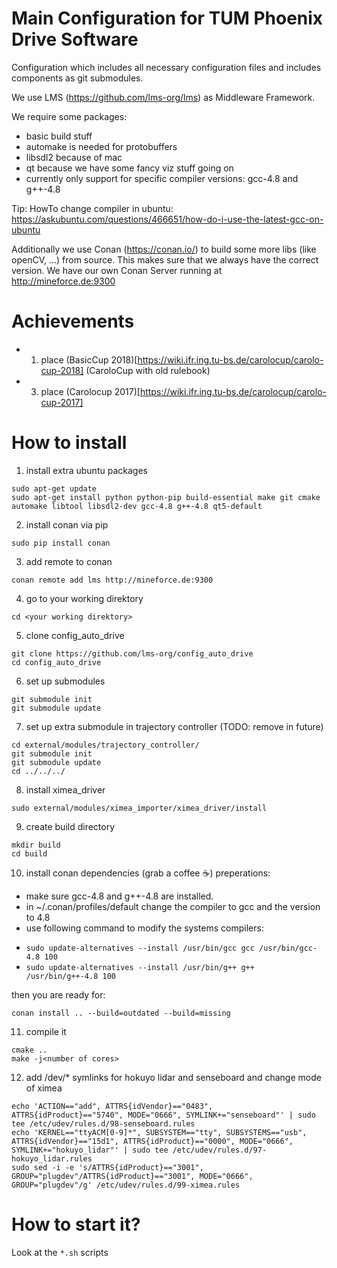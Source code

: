 # Main Configuration for TUM Phoenix Drive Software 
Configuration which includes all necessary configuration files and includes components as git submodules.

We use LMS (https://github.com/lms-org/lms) as Middleware Framework.

We require some packages:
- basic build stuff
- automake is needed for protobuffers
- libsdl2 because of mac
- qt because we have some fancy viz stuff going on
- currently only support for specific compiler versions: gcc-4.8 and g++-4.8

Tip: HowTo change compiler in ubuntu: https://askubuntu.com/questions/466651/how-do-i-use-the-latest-gcc-on-ubuntu

Additionally we use Conan (https://conan.io/) to build some more libs (like openCV, ...) from source. This makes sure that we always have the correct version. We have our own Conan Server running at http://mineforce.de:9300
 
# Achievements
* 1. place (BasicCup 2018)[https://wiki.ifr.ing.tu-bs.de/carolocup/carolo-cup-2018] (CaroloCup with old rulebook)
* 3. place (Carolocup 2017)[https://wiki.ifr.ing.tu-bs.de/carolocup/carolo-cup-2017]

# How to install
1. install extra ubuntu packages
```
sudo apt-get update
sudo apt-get install python python-pip build-essential make git cmake automake libtool libsdl2-dev gcc-4.8 g++-4.8 qt5-default
```

2. install conan via pip

`sudo pip install conan`

3. add remote to conan

`conan remote add lms http://mineforce.de:9300`

4. go to your working direktory

`cd <your working direktory>`

5. clone config_auto_drive
```
git clone https://github.com/lms-org/config_auto_drive
cd config_auto_drive
```

6. set up submodules
```
git submodule init
git submodule update
```

7. set up extra submodule in trajectory controller (TODO: remove in future)
```
cd external/modules/trajectory_controller/
git submodule init
git submodule update
cd ../../../
```

8. install ximea_driver

`sudo external/modules/ximea_importer/ximea_driver/install` 

9. create build directory
```
mkdir build
cd build
```

10. install conan dependencies (grab a coffee ☕)
preperations: 
* make sure gcc-4.8 and g++-4.8 are installed.
* in ~/.conan/profiles/default change the compiler to gcc and the version to 4.8
* use following command to modify the systems compilers: 
- `sudo update-alternatives --install /usr/bin/gcc gcc /usr/bin/gcc-4.8 100`
- `sudo update-alternatives --install /usr/bin/g++ g++ /usr/bin/g++-4.8 100`

then you are ready for:

`conan install .. --build=outdated --build=missing`

11. compile it
```
cmake ..
make -j<number of cores>
```
12. add /dev/* symlinks for hokuyo lidar and senseboard and change mode of ximea
```
echo 'ACTION=="add", ATTRS{idVendor}=="0483", ATTRS{idProduct}=="5740", MODE="0666", SYMLINK+="senseboard"' | sudo tee /etc/udev/rules.d/98-senseboard.rules
echo 'KERNEL=="ttyACM[0-9]*", SUBSYSTEM=="tty", SUBSYSTEMS=="usb", ATTRS{idVendor}=="15d1", ATTRS{idProduct}=="0000", MODE="0666", SYMLINK+="hokuyo_lidar"' | sudo tee /etc/udev/rules.d/97-hokuyo_lidar.rules
sudo sed -i -e 's/ATTRS{idProduct}=="3001", GROUP="plugdev"/ATTRS{idProduct}=="3001", MODE="0666", GROUP="plugdev"/g' /etc/udev/rules.d/99-ximea.rules
```


# How to start it?
Look at the `*.sh` scripts
